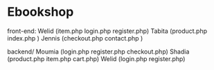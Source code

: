 # Ebookshop
front-end:
Welid (item.php  login.php  register.php)
Tabita (product.php  index.php  )
Jennis (checkout.php  contact.php )

backend/
Moumia (login.php  register.php  checkout.php)
Shadia (product.php  item.php cart.php)
Welid (login.php register.php)

